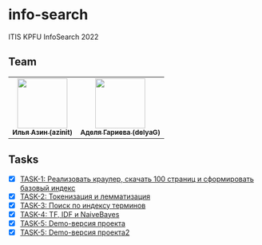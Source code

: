 # info-search

ITIS KPFU InfoSearch 2022

## Team

<table>
<td align="center">
    <a href="https://github.com/azinit">
        <img src="https://avatars.githubusercontent.com/u/42924400?v=4" width="100px;" alt=""/>
        <br/>
        <sub><b>Илья Азин (azinit)</b></sub>
    </a>
</td>
<td align="center">
    <a href="https://github.com/delyaG">
        <img src="https://avatars.githubusercontent.com/u/29413323?v=4" width="100px;" alt=""/>
        <br/>
        <sub><b>Аделя Гариева (delyaG)</b></sub>
    </a>
</td>
</table>

## Tasks

- [x] [TASK-1: Реализовать краулер, скачать 100 страниц и сформировать базовый индекс](https://github.com/azinit/info-search/commit/7fe3e8ecf9c834039f3faae5f866157192c0dd5e)
- [x] [TASK-2: Токенизация и лемматизация](https://github.com/azinit/info-search/compare/e78f7337dcef39adf848158a9d59231485f60b9a..43bc2ea9f57c5b936cf44906d9d505c0dfe75af8)
- [x] [TASK-3: Поиск по индексу терминов](https://github.com/azinit/info-search/commit/e0fa57163ad09dd99eef7e5e10083f34ca37848b)
- [x] [TASK-4: TF, IDF и NaiveBayes](https://github.com/azinit/info-search/commit/5c09964f3e86fe226c05837191d90071cfe33dae)
- [x] [TASK-5: Demo-версия проекта](https://github.com/azinit/info-search/commit/35de58404922f2f7a1c7120853276717c8bb95c6)
- [x] [TASK-5: Demo-версия проекта2](https://github.com/azinit/info-search/pull/1)